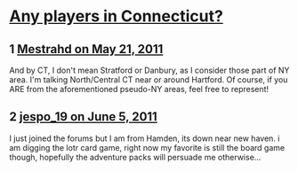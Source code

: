 # [Any players in Connecticut?](https://community.fantasyflightgames.com/topic/47140-any-players-in-connecticut/)

## 1 [Mestrahd on May 21, 2011](https://community.fantasyflightgames.com/topic/47140-any-players-in-connecticut/?do=findComment&comment=472346)

And by CT, I don't mean Stratford or Danbury, as I consider those part of NY area. I'm talking North/Central CT near or around Hartford. Of course, if you ARE from the aforementioned pseudo-NY areas, feel free to represent!

## 2 [jespo_19 on June 5, 2011](https://community.fantasyflightgames.com/topic/47140-any-players-in-connecticut/?do=findComment&comment=480625)

I just joined the forums but I am from Hamden, its down near new haven. i am digging the lotr card game, right now my favorite is still the board game though, hopefully the adventure packs will persuade me otherwise...


